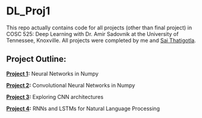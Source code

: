 # DL_Proj1
This repo actually contains code for all projects (other than final project) in COSC 525: Deep Learning with Dr. Amir Sadovnik at the University of Tennessee, Knoxville. All projects were completed by me and [Sai Thatigotla](https://github.com/saithat).

## Project Outline:

**[Project 1](https://github.com/owencqueen/DL_Proj1/blob/main/project1.py):** Neural Networks in Numpy

**[Project 2](https://github.com/owencqueen/DL_Proj1/blob/main/project2.py):** Convolutional Neural Networks in Numpy

**[Project 3](https://github.com/owencqueen/DL_Proj1/tree/main/Project3):** Exploring CNN architectures

**[Project 4](https://github.com/owencqueen/DL_Proj1/tree/main/Project4):** RNNs and LSTMs for Natural Language Processing
